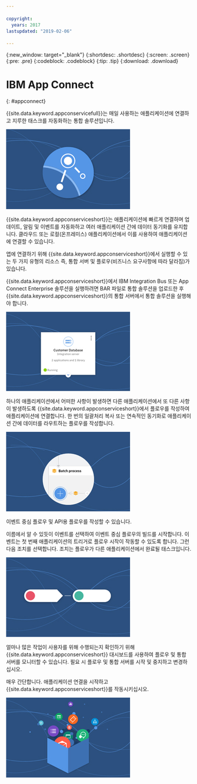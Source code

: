 ```yaml
---

copyright:
  years: 2017
lastupdated: "2019-02-06"

---
```


{:new_window: target="_blank"}
{:shortdesc: .shortdesc}
{:screen: .screen}
{:pre: .pre}
{:codeblock: .codeblock}
{:tip: .tip} 
{:download: .download}


# IBM App Connect
{: #appconnect}

{{site.data.keyword.appconservicefull}}는 매일 사용하는 애플리케이션에 연결하고 지루한 태스크를 자동화하는 통합 솔루션입니다. 

![제품 로고를 표시하는 이미지](images/CarouselWelcome.jpg)

{{site.data.keyword.appconserviceshort}}는 애플리케이션에 빠르게 연결하며 업데이트, 알림 및 이벤트를 자동화하고 여러 애플리케이션 간에 데이터 동기화를 유지합니다. 클라우드 또는 로컬(온프레미스) 애플리케이션에서 이를 사용하여 애플리케이션에 연결할 수 있습니다.   

앱에 연결하기 위해 {{site.data.keyword.appconserviceshort}}에서 실행할 수 있는 두 가지 유형의 리소스 즉, 통합 서버 및 플로우(비즈니스 요구사항에 따라 달라짐)가 있습니다.   

{{site.data.keyword.appconserviceshort}}에서 IBM Integration Bus 또는 App Connect Enterprise 솔루션을 실행하려면 BAR 파일로 통합 솔루션을 업로드한 후 {{site.data.keyword.appconserviceshort}}의 통합 서버에서 통합 솔루션을 실행해야 합니다. 

![{{site.data.keyword.appconserviceshort}} 대시보드에서 통합 서버 타일을 표시하는 이미지](images/CarouseliServer.jpg)

하나의 애플리케이션에서 어떠한 사항이 발생하면 다른 애플리케이션에서 또 다른 사항이 발생하도록 {{site.data.keyword.appconserviceshort}}에서 플로우를 작성하여 애플리케이션에 연결합니다. 한 번의 일괄처리 복사 또는 연속적인 동기화로 애플리케이션 간에 데이터를 라우트하는 플로우를 작성합니다.

![{{site.data.keyword.appconserviceshort}}에서 일괄처리 프로세스의 일부를 표시하는 이미지](images/CarouselBatch.jpg)

이벤트 중심 플로우 및 API용 플로우를 작성할 수 있습니다. 

이름에서 알 수 있듯이 이벤트를 선택하여 이벤트 중심 플로우의 빌드를 시작합니다. 이벤트는 첫 번째 애플리케이션의 트리거로 플로우 시작이 작동할 수 있도록 합니다. 그런 다음 조치를 선택합니다. 조치는 플로우가 다른 애플리케이션에서 완료될 태스크입니다.  

![{{site.data.keyword.appconserviceshort}}](images/CarouselEventFlow.jpg)

얼마나 많은 작업이 사용자를 위해 수행되는지 확인하기 위해 {{site.data.keyword.appconserviceshort}} 대시보드를 사용하여 플로우 및 통합 서버를 모니터할 수 있습니다. 필요 시 플로우 및 통합 서버를 시작 및 중지하고 변경하십시오. 

매우 간단합니다. 애플리케이션 연결을 시작하고 {{site.data.keyword.appconserviceshort}}를 작동시키십시오. 

![{{site.data.keyword.appconserviceshort}}에서 연결할 수 있는 애플리케이션의 배열을 표시하는 이미지](images/CarouselThatsIt.jpg)
